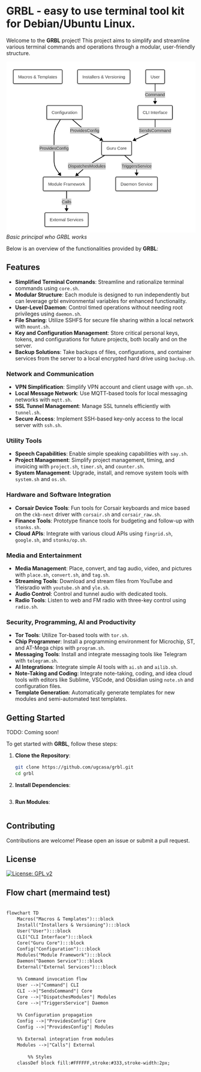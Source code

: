 # GRBL - easy to use terminal tool kit for Debian/Ubuntu Linux.

Welcome to the **GRBL** project! This project aims to simplify and streamline various terminal commands and operations through a modular, user-friendly structure. 

![Flowchart](flowchart.png)
*Basic principal who GRBL works*

Below is an overview of the functionalities provided by **GRBL**:

## Features

- **Simplified Terminal Commands**: Streamline and rationalize terminal commands using `core.sh`.
- **Modular Structure**: Each module is designed to run independently but can leverage grbl environmental variables for enhanced functionality.
- **User-Level Daemon**: Control timed operations without needing root privileges using `daemon.sh`.
- **File Sharing**: Utilize SSHFS for secure file sharing within a local network with `mount.sh`.
- **Key and Configuration Management**: Store critical personal keys, tokens, and configurations for future projects, both locally and on the server.
- **Backup Solutions**: Take backups of files, configurations, and container services from the server to a local encrypted hard drive using `backup.sh`.

### Network and Communication

- **VPN Simplification**: Simplify VPN account and client usage with `vpn.sh`.
- **Local Message Network**: Use MQTT-based tools for local messaging networks with `mqtt.sh`.
- **SSL Tunnel Management**: Manage SSL tunnels efficiently with `tunnel.sh`.
- **Secure Access**: Implement SSH-based key-only access to the local server with `ssh.sh`.

### Utility Tools

- **Speech Capabilities**: Enable simple speaking capabilities with `say.sh`.
- **Project Management**: Simplify project management, timing, and invoicing with `project.sh`, `timer.sh`, and `counter.sh`.
- **System Management**: Upgrade, install, and remove system tools with `system.sh` and `os.sh`.

### Hardware and Software Integration

- **Corsair Device Tools**: Fun tools for Corsair keyboards and mice based on the `ckb-next` driver with `corsair.sh` and `corsair_raw.sh`.
- **Finance Tools**: Prototype finance tools for budgeting and follow-up with `stonks.sh`.
- **Cloud APIs**: Integrate with various cloud APIs using `fingrid.sh`, `google.sh`, and `stonks/op.sh`.

### Media and Entertainment

- **Media Management**: Place, convert, and tag audio, video, and pictures with `place.sh`, `convert.sh`, and `tag.sh`.
- **Streaming Tools**: Download and stream files from YouTube and Yleisradio with `youtube.sh` and `yle.sh`.
- **Audio Control**: Control and tunnel audio with dedicated tools.
- **Radio Tools**: Listen to web and FM radio with three-key control using `radio.sh`.

### Security, Programming, AI and Productivity

- **Tor Tools**: Utilize Tor-based tools with `tor.sh`.
- **Chip Programmer**: Install a programming environment for Microchip, ST, and AT-Mega chips with `program.sh`.
- **Messaging Tools**: Install and integrate messaging tools like Telegram with `telegram.sh`.
- **AI Integrations**: Integrate simple AI tools with `ai.sh` and `ailib.sh`.
- **Note-Taking and Coding**: Integrate note-taking, coding, and idea cloud tools with editors like Sublime, VSCode, and Obsidian using `note.sh` and configuration files.
- **Template Generation**: Automatically generate templates for new modules and semi-automated test templates.

## Getting Started

TODO: Coming soon!

To get started with **GRBL**, follow these steps:

1. **Clone the Repository**:
   ```sh
   git clone https://github.com/ugcasa/grbl.git
   cd grbl
   ```

2. **Install Dependencies**:
   ```sh
   ```

3. **Run Modules**:
   ```sh
   ```

## Contributing

Contributions are welcome! Please open an issue or submit a pull request.

## License

[![License: GPL v2](https://img.shields.io/badge/License-GPL%20v2-blue.svg)](https://www.gnu.org/licenses/old-licenses/gpl-2.0.en.html)


## Flow chart (mermaind test)

```mermaid

flowchart TD
    Macros("Macros & Templates"):::block
    Install("Installers & Versioning"):::block
    User("User"):::block
    CLI("CLI Interface"):::block
    Core("Guru Core"):::block
    Config("Configuration"):::block
    Modules("Module Framework"):::block
    Daemon("Daemon Service"):::block
    External("External Services"):::block

    %% Command invocation flow
    User -->|"Command"| CLI
    CLI -->|"SendsCommand"| Core
    Core -->|"DispatchesModules"| Modules
    Core -->|"TriggersService"| Daemon

    %% Configuration propagation
    Config -->|"ProvidesConfig"| Core
    Config -->|"ProvidesConfig"| Modules

    %% External integration from modules
    Modules -->|"Calls"| External

        %% Styles
    classDef block fill:#FFFFFF,stroke:#333,stroke-width:2px;

 ```